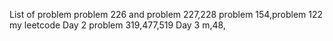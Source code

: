 List of problem 
problem 226 and problem 227,228
problem 154,problem 122
my leetcode
Day 2
problem 319,477,519
Day 3 m,48,
 
